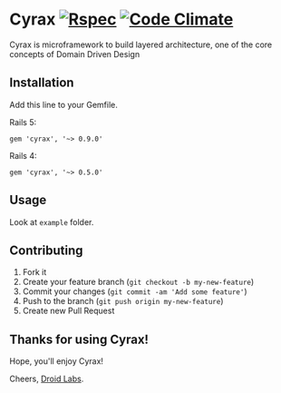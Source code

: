 # Cyrax [![Rspec](https://github.com/droidlabs/cyrax/workflows/Rspec/badge.svg)](https://github.com/droidlabs/cyrax/actions?query=workflow%3ARspec) [![Code Climate](https://codeclimate.com/github/droidlabs/cyrax.png)](https://codeclimate.com/github/droidlabs/cyrax)

Cyrax is microframework to build layered architecture, one of the core concepts of Domain Driven Design

## Installation

Add this line to your Gemfile.

Rails 5:

    gem 'cyrax', '~> 0.9.0'

Rails 4:

    gem 'cyrax', '~> 0.5.0'

## Usage

Look at `example` folder.

## Contributing

1. Fork it
2. Create your feature branch (`git checkout -b my-new-feature`)
3. Commit your changes (`git commit -am 'Add some feature'`)
4. Push to the branch (`git push origin my-new-feature`)
5. Create new Pull Request

## Thanks for using Cyrax!

Hope, you'll enjoy Cyrax!

Cheers, [Droid Labs](http://droidlabs.pro).